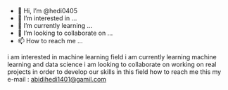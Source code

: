 - 👋 Hi, I’m @hedi0405
- 👀 I’m interested in ...
- 🌱 I’m currently learning ...
- 💞️ I’m looking to collaborate on ...
- 📫 How to reach me ...

<!---
hedi0405/hedi0405 is a ✨ special ✨ repository because its `README.md` (this file) appears on your GitHub profile.
You can click the Preview link to take a look at your changes.
--->
i am interested in machine learning field
i am currently learning machine learning and data science 
i am looking to collaborate on working on real projects in order to develop our skills in this field
how to reach me this my e-mail : abidihedi1401@gamil.com
